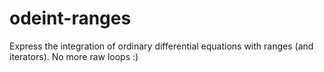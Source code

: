 odeint-ranges
=============

Express the integration of ordinary differential equations with ranges (and iterators). No more raw loops :)


